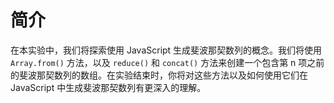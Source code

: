 # 简介

在本实验中，我们将探索使用 JavaScript 生成斐波那契数列的概念。我们将使用 `Array.from()` 方法，以及 `reduce()` 和 `concat()` 方法来创建一个包含第 n 项之前的斐波那契数列的数组。在实验结束时，你将对这些方法以及如何使用它们在 JavaScript 中生成斐波那契数列有更深入的理解。
